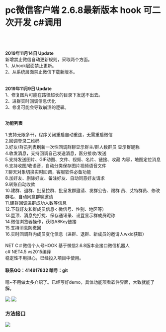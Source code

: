 # pc微信客户端 2.6.8最新版本 hook 可二次开发 c#调用
<br/>
<br/><br/>
<b>2019年11月14日 Update</b><br>
新增禁止微信自动更新规则，采取两个方面。<br>
1、从hook层面禁止更新。<br>
2、从系统层面禁止微信下载新版本。<br/><br/>
<br/>
<b>2019年11月9日 Update</b><br>
1、修复图片可能在路径超长的目录下发送不出去。<br/>
2、进群实时回调信息优化<br/>
3、修复可能会导致崩溃的逻辑。<br/><br/>

<b>功能列表</b><br/><br/>
1.支持无限多幵，程序关闭重启自动重连，无需重启微信<br/>
2.回调登录二维码<br/>
3.好友/群员列表刷新一次性回调群聊显示群主/群人数群员 显示群昵称<br/>
4.收发消息，支持回调自己发送消息，医分接收/发送<br/>
5.支持发送图片、GIF动图、文件、视频、名片、链接、收藏 内容，地图定位消息<br/>
6.支持收图/收语音，自动分类保存图片视频语音文件<br/>
7.聊天对象切换实时回调，客服软件必备功能<br/>
8.加好友、删除好友、备注好友、自动同意好友请求<br/>
9.转账自动收款<br/>
10.建群、退群、批呈拉群、批呈发群遨请、发群公告、踢群 员、艾特群员、修改群名、自动同意群聊邀请<br/>
11.建群回调进群成功人数等信息<br/>
12.下载好友和群成员信息< 微信号、性别、地区等）<br/>
13.罝顶、消息免打扰、保存通讯录、设罝显示群成员昵称<br/>
14.微信浏览器操作，获取A8Key链接<br/>
15.支持消息防撤回<br/>
16.实时回调群内成员变化信息（进群、退群、新成员的邀请人wxid获取）<br/><br/>
NET C＃微信个人号HOOK 基于微信2.6.8版本全接口微信机器人<br/>
c# NET4.5 vs2015编译 <br/>
稳定性不用担心，已经投入项目中使用。<br/>
<h4>联系QQ：414917832 暗号：git</h4>
嗯~不用做太多介绍了。已经写好demo，具体功能项看软件界面，大致就能了解。<br/><br/>
<img src="http://wx4.sinaimg.cn/large/0060lm7Tly1g1ik5bwbvtj30p20dc0tv.jpg" >
<img src="http://wx2.sinaimg.cn/large/0060lm7Tly1g1ik5phrnyj30p20dcjse.jpg" >
<h3>方法接口</h3>
<img src="https://ws4.sinaimg.cn/large/007vLMz8ly1g1ijwhhwx5j30o10t477f.jpg" >
